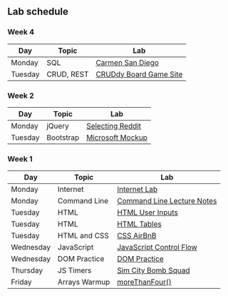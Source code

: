 ## Lab schedule

### Week 4
| Day     | Topic                 | Lab      |
| ---     | ---                   | -----    |
| Monday  | SQL                   | [Carmen San Diego](https://github.com/WDI-SEA/sql-carmen-san-diego)         |
| Tuesday | CRUD, REST            | [CRUDdy Board Game Site](https://github.com/WDI-SEA/cruddy-board-games) | 

### Week 2

| Day     | Topic     | Lab                                                              |
| ----    | ------    | ----                                                             |
| Monday  | jQuery    | [Selecting Reddit](https://github.com/WDI-SEA/selecting-reddit) |
| Tuesday | Bootstrap | [Microsoft Mockup](https://github.com/WDI-SEA/bootstrap-mockups) |

### Week 1

| Day       | Topic        | Lab                                                                       |
| ------    | -----        | --------                                                                  |
| Monday    | Internet     | [Internet Lab][1000]                                                      |
| Monday    | Command Line | [Command Line Lecture Notes][1001]                                        |
| Tuesday   | HTML         | [HTML User Inputs](https://github.com/WDI-SEA/html_user_inputs)           |
| Tuesday   | HTML         | [HTML Tables](https://github.com/WDI-SEA/html_top_ten_movies_table)       |
| Tuesday   | HTML and CSS | [CSS AirBnB](https://github.com/WDI-SEA/css-airbnb)                       |
| Wednesday | JavaScript   | [JavaScript Control Flow](https://github.com/WDI-SEA/js-control-flow)     |
| Wednesday | DOM Practice | [DOM Practice](https://github.com/ga-students/dom-practice)               |
| Thursday  | JS Timers    | [Sim City Bomb Squad](https://github.com/ga-students/sim-city-bomb-squad) |
| Friday    | Arrays Warmup | [moreThanFour()](https://repl.it/Ee6k/1)                                  |

<!--  links to labs -->

[1000]: 03-internet/internet-lab.md
[1001]: https://wdi_sea.gitbooks.io/notes/content/01-workflow/command-line/01readme.html
[1004]: https://github.com/davified/js-control-flow
[1007]: https://github.com/davified/js-functions
[1020]: https://github.com/WDI-SEA/oop-prototype-car
[0130]: https://github.com/ga-students/reddit-json-image-search-results
